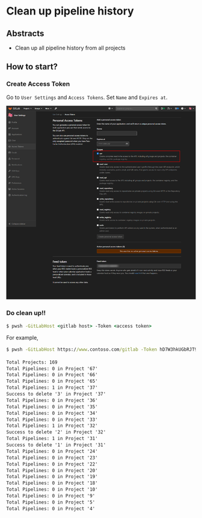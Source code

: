 # Clean up pipeline history

## Abstracts

* Clean up all pipeline history from all projects

## How to start?

### Create Access Token

Go to `User Settings` and `Access Tokens`.
Set `Name` and `Expires at`.

<img src="./images/image.png" />

### Do clean up!!

````cmd
$ pwsh -GitLabHost <gitlab host> -Token <access token>
````

For example,

````cmd
$ pwsh -GitLabHost https://www.contoso.com/gitlab -Token hD7W3hkUGbRJT9hZYZtN

Total Projects: 169
Total Pipelines: 0 in Project '67'
Total Pipelines: 0 in Project '66'
Total Pipelines: 0 in Project '65'
Total Pipelines: 1 in Project '37'
Success to delete '3' in Project '37'
Total Pipelines: 0 in Project '36'
Total Pipelines: 0 in Project '35'
Total Pipelines: 0 in Project '34'
Total Pipelines: 0 in Project '33'
Total Pipelines: 1 in Project '32'
Success to delete '2' in Project '32'
Total Pipelines: 1 in Project '31'
Success to delete '1' in Project '31'
Total Pipelines: 0 in Project '24'
Total Pipelines: 0 in Project '23'
Total Pipelines: 0 in Project '22'
Total Pipelines: 0 in Project '20'
Total Pipelines: 0 in Project '19'
Total Pipelines: 0 in Project '18'
Total Pipelines: 0 in Project '10'
Total Pipelines: 0 in Project '9'
Total Pipelines: 0 in Project '5'
Total Pipelines: 0 in Project '4'
````